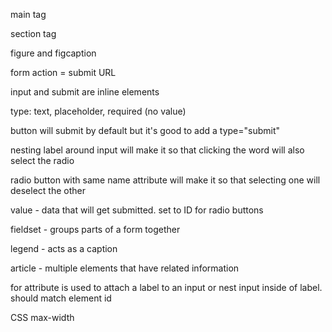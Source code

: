 main tag

section tag

figure and figcaption

form action = submit URL

input and submit are inline elements

type: text, placeholder, required (no value)

button will submit by default but it's good to add a type="submit"

nesting label around input will make it so that clicking the word will also select the radio

radio button with same name attribute will make it so that selecting one will deselect the other

value - data that will get submitted. set to ID for radio buttons

fieldset - groups parts of a form together

legend - acts as a caption

article - multiple elements that have related information

for attribute is used to attach a label to an input or nest input inside of label. should match element id


CSS
max-width
